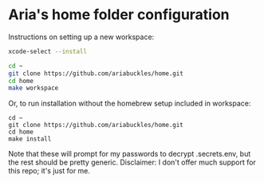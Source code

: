 # Aria's home folder configuration

Instructions on setting up a new workspace:

```sh
xcode-select --install
```

```sh
cd ~
git clone https://github.com/ariabuckles/home.git
cd home
make workspace
```

Or, to run installation without the homebrew setup included in workspace:

```
cd ~
git clone https://github.com/ariabuckles/home.git
cd home
make install
```

Note that these will prompt for my passwords to decrypt .secrets.env,
but the rest should be pretty generic. Disclaimer: I don't offer much
support for this repo; it's just for me.
